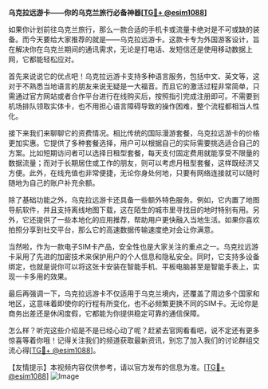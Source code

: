 **乌克拉远游卡——你的乌克兰旅行必备神器[[TG💪+ @esim1088](https://t.me/s/esim1088)]**

如果你计划前往乌克兰旅行，那么一款合适的手机卡或流量卡绝对是不可或缺的装备。而今天要给大家推荐的就是——乌克拉远游卡。这款卡专为外国游客设计，旨在解决你在乌克兰期间的通讯需求，无论是打电话、发短信还是使用移动数据上网，它都能轻松应对。

首先来说说它的优点吧！乌克拉远游卡支持多种语言服务，包括中文、英文等，这对于不熟悉当地语言的朋友来说无疑是一大福音。而且它的激活过程非常简单，只需通过官方网站或者合作平台进行在线购买后，按照指引完成注册即可。不需要到机场排队领取实体卡，也不用担心语言障碍导致的操作困难，整个流程都相当人性化。

接下来我们来聊聊它的资费情况。相比传统的国际漫游套餐，乌克拉远游卡的价格更加实惠。它提供了多种套餐选择，用户可以根据自己的实际需要挑选适合自己的方案。比如短期访问者可以选择日租型套餐，每天支付固定费用就能享受不限量的数据流量；而对于长期居住或工作的朋友，则可以考虑月租型套餐，这样既经济又方便。此外，在线充值也非常便捷，无论你身处何地，只要有网络连接就可以随时随地为自己的账户补充余额。

除了基础功能之外，乌克拉远游卡还具备一些额外特色服务。例如，它内置了地图导航软件，并且支持离线地图下载，这在陌生的城市里寻找目的地时特别有用。另外，它还提供了一些本地化的应用推荐，帮助用户更快融入当地生活。如果你喜欢拍照分享到社交平台，那么它的高速数据传输速度绝对会让你满意。

当然啦，作为一款电子SIM卡产品，安全性也是大家关注的重点之一。乌克拉远游卡采用了先进的加密技术来保护用户的个人信息和隐私安全。同时，它支持多设备绑定，也就是说你可以将这张卡安装在智能手机、平板电脑甚至是智能手表上，实现一卡多用的效果。

最后再强调一下，乌克拉远游卡不仅适用于乌克兰境内，还覆盖了周边多个国家和地区，这意味着即使你的行程有所变化，也不必频繁更换不同的SIM卡。无论你是商务出差还是休闲度假，它都能为你提供稳定可靠的通信保障。

怎么样？听完这些介绍是不是已经心动了呢？赶紧去官网看看吧，说不定还有更多惊喜等着你哦！记得关注我们的频道获取最新资讯，别忘了加入我们的讨论群组交流心得[[TG💪+ @esim1088](https://t.me/s/esim1088)]。

【友情提示】本视频内容仅供参考，请以官方发布的信息为准。[[TG💪+ @esim1088](https://t.me/s/esim1088)] ![Image](https://i.postimg.cc/4NQfJmqS/Snipaste-2025-05-13-00-14-12.png)